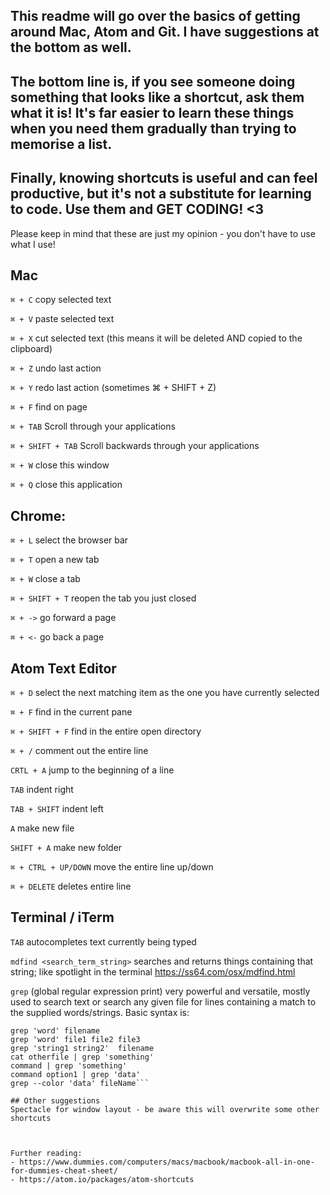 ## This readme will go over the basics of getting around Mac, Atom and Git. I have suggestions at the bottom as well.

## The bottom line is, if you see someone doing something that looks like a shortcut, ask them what it is! It's far easier to learn these things when you need them gradually than trying to memorise a list.

## Finally, knowing shortcuts is useful and can feel productive, but it's not a substitute for learning to code. Use them and GET CODING! <3

Please keep in mind that these are just my opinion - you don't have to use what I use!


## Mac
`⌘ + C` copy selected text

`⌘ + V` paste selected text

`⌘ + X` cut selected text (this means it will be deleted AND copied to the clipboard)

`⌘ + Z` undo last action

`⌘ + Y` redo last action (sometimes ⌘ + SHIFT + Z)

`⌘ + F` find on page

`⌘ + TAB` Scroll through your applications

`⌘ + SHIFT + TAB` Scroll backwards through your applications

`⌘ + W` close this window

`⌘ + Q` close this application

## Chrome:
`⌘ + L` select the browser bar

`⌘ + T` open a new tab

`⌘ + W` close a tab

`⌘ + SHIFT + T` reopen the tab you just closed

`⌘ + ->` go forward a page

`⌘ + <-` go back a page

## Atom Text Editor

`⌘ + D` select the next matching item as the one you have currently selected

`⌘ + F` find in the current pane

`⌘ + SHIFT + F` find in the entire open directory

`⌘ + /` comment out the entire line

`CRTL + A` jump to the beginning of a line

`TAB` indent right

`TAB + SHIFT` indent left

`A` make new file

`SHIFT + A` make new folder

`⌘ + CTRL + UP/DOWN` move the entire line up/down

`⌘ + DELETE` deletes entire line

## Terminal / iTerm

`TAB` autocompletes text currently being typed

`mdfind <search_term_string>` searches and returns things containing that string; like spotlight in the terminal https://ss64.com/osx/mdfind.html

`grep` (global regular expression print) very powerful and versatile, mostly used to search text or search any given file for lines containing a match to the supplied words/strings. Basic syntax is:

```
grep 'word' filename
grep 'word' file1 file2 file3
grep 'string1 string2'  filename
cat otherfile | grep 'something'
command | grep 'something'
command option1 | grep 'data'
grep --color 'data' fileName```

## Other suggestions
Spectacle for window layout - be aware this will overwrite some other shortcuts



Further reading:
- https://www.dummies.com/computers/macs/macbook/macbook-all-in-one-for-dummies-cheat-sheet/
- https://atom.io/packages/atom-shortcuts
